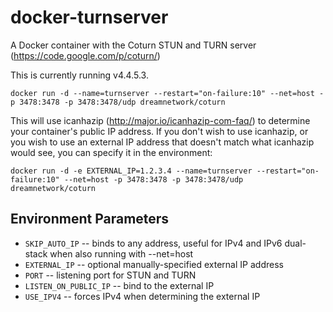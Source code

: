 docker-turnserver
=================

A Docker container with the Coturn STUN and TURN server (https://code.google.com/p/coturn/)

This is currently running v4.4.5.3.

```
docker run -d --name=turnserver --restart="on-failure:10" --net=host -p 3478:3478 -p 3478:3478/udp dreamnetwork/coturn
```

This will use icanhazip (http://major.io/icanhazip-com-faq/) to determine your container's public IP address. If you don't wish to use icanhazip, or you wish to use an external IP address that doesn't match what icanhazip would see, you can specify it in the environment:

```
docker run -d -e EXTERNAL_IP=1.2.3.4 --name=turnserver --restart="on-failure:10" --net=host -p 3478:3478 -p 3478:3478/udp dreamnetwork/coturn
```

Environment Parameters
-----------------
* `SKIP_AUTO_IP` -- binds to any address, useful for IPv4 and IPv6 dual-stack when also running with --net=host
* `EXTERNAL_IP` -- optional manually-specified external IP address
* `PORT` -- listening port for STUN and TURN
* `LISTEN_ON_PUBLIC_IP` -- bind to the external IP
* `USE_IPV4` -- forces IPv4 when determining the external IP
